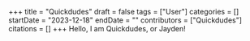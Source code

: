 +++
title = "Quickdudes"
draft = false
tags = ["User"]
categories = []
startDate = "2023-12-18"
endDate = ""
contributors = ["Quickdudes"]
citations = []
+++
Hello, I am Quickdudes, or Jayden!
